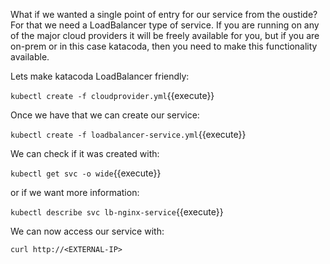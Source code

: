 What if we wanted a single point of entry for our service from the oustide? For that we need a LoadBalancer type of service. 
If you are running on any of the major cloud providers it will be freely available for you, but if you are on-prem or in this case katacoda, then you need to make this functionality available.

Lets make katacoda LoadBalancer friendly:

`kubectl create -f cloudprovider.yml`{{execute}}

Once we have that we can create our service:

`kubectl create -f loadbalancer-service.yml`{{execute}}

We can check if it was created with:

`kubectl get svc -o wide`{{execute}}

or if we want more information:

`kubectl describe svc lb-nginx-service`{{execute}}

We can now access our service with:

`curl http://<EXTERNAL-IP>`
